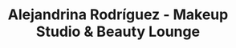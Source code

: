 ---
title: "Alejandrina Rodríguez - Makeup Studio & Beauty Lounge"
url: /guayaquil/alejandrina-rodriguez-makeup-studio-und-beauty-lounge/
shop: cosméticos
---